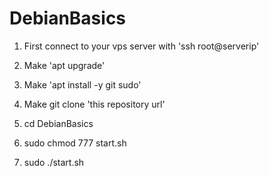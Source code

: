 # DebianBasics

1) First connect to your vps server with 'ssh root@serverip'

2) Make 'apt upgrade'

3) Make 'apt install -y git sudo'

4) Make git clone 'this repository url'

5) cd DebianBasics

6) sudo chmod 777 start.sh

7) sudo ./start.sh
